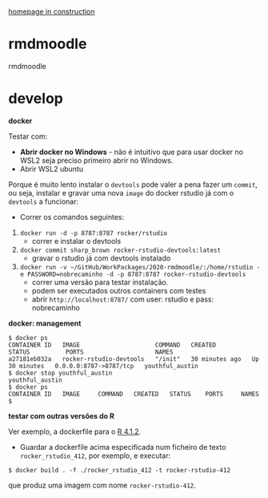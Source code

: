 [homepage in construction](https://jpcaveiro.github.io/rmdmoodle/)

# rmdmoodle

rmdmoodle

# develop

**docker**

Testar com:

- **Abrir docker no Windows** - não é intuitivo que para usar docker no WSL2 seja preciso primeiro abrir no Windows.
- Abrir WSL2 ubuntu

Porque é muito lento instalar o `devtools` pode valer a pena fazer um `commit`, ou seja, instalar e gravar uma nova `image` do docker rstudio já com o `devtools` a funcionar:
- Correr os comandos seguintes:


1. `docker run -d -p 8787:8787 rocker/rstudio`
   - correr e instalar o devtools
2. `docker commit sharp_brown rocker-rstudio-devtools:latest`
   - gravar o rstudio já com devtools instalado 
3. `docker run -v ~/GitHub/WorkPackages/2020-rmdmoodle/:/home/rstudio -e PASSWORD=nobrecaminho -d -p 8787:8787 rocker-rstudio-devtools`
   - correr uma versão para testar instalação.
   - podem ser executados outros containers com testes
   - abrir `http://localhost:8787/` com user: rstudio e pass: nobrecaminho


**docker: management**

```
$ docker ps
CONTAINER ID   IMAGE                     COMMAND   CREATED          STATUS          PORTS                    NAMES
a27181eb032a   rocker-rstudio-devtools   "/init"   30 minutes ago   Up 30 minutes   0.0.0.0:8787->8787/tcp   youthful_austin
$ docker stop youthful_austin
youthful_austin
$ docker ps
CONTAINER ID   IMAGE     COMMAND   CREATED   STATUS    PORTS     NAMES
$
```

**testar com outras versões do R**

Ver exemplo, a dockerfile para o [R 4.1.2](https://github.com/rocker-org/rocker-versioned2/blob/master/dockerfiles/rstudio_4.1.2.Dockerfile).

* Guardar a dockerfile acima especificada num ficheiro de texto `rocker_rstudio_412`, por exemplo, e executar:
 
```
$ docker build . -f ./rocker_rstudio_412 -t rocker-rstudio-412
```
que produz uma imagem com nome `rocker-rstudio-412`.


 
